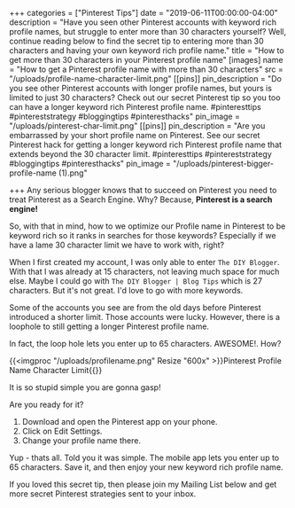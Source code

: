 +++
categories = ["Pinterest Tips"]
date = "2019-06-11T00:00:00-04:00"
description = "Have you seen other Pinterest accounts with keyword rich profile names, but struggle to enter more than 30 characters yourself? Well, continue reading below to find the secret tip to entering more than 30 characters and having your own keyword rich profile name."
title = "How to get more than 30 characters in your Pinterest profile name"
[images]
name = "How to get a Pinterest profile name with more than 30 characters"
src = "/uploads/profile-name-character-limit.png"
[[pins]]
pin_description = "Do you see other Pinterest accounts with longer profile names, but yours is limited to just 30 characters?  Check out our secret Pinterest tip so you too can have a longer keyword rich Pinterest profile name. #pinteresttips #pintereststrategy #bloggingtips #pinteresthacks"
pin_image = "/uploads/pinterest-char-limit.png"
[[pins]]
pin_description = "Are you embarrassed by your short profile name on Pinterest.  See our secret Pinterest hack for getting a longer keyword rich Pinterest profile name that extends beyond the 30 character limit. #pinteresttips #pintereststrategy #bloggingtips #pinteresthacks"
pin_image = "/uploads/pinterest-bigger-profile-name (1).png"

+++
Any serious blogger knows that to succeed on Pinterest you need to treat Pinterest as a Search Engine.  Why?  Because, **Pinterest is a search engine!**

So, with that in mind, how to we optimize our Profile name in Pinterest to be keyword rich so it ranks in searches for those keywords?  Especially if we have a lame 30 character limit we have to work with, right?

When I first created my account, I was only able to enter `The DIY Blogger`.  With that I was already at 15 characters, not leaving much space for much else.  Maybe I could go with `The DIY Blogger | Blog Tips` which is 27 characters.  But it's not great.  I'd love to go with more keywords.

Some of the accounts you see are from the old days before Pinterest introduced a shorter limit.  Those accounts were lucky.  However, there is a loophole to still getting a longer Pinterest profile name.

In fact, the loop hole lets you enter up to 65 characters.  AWESOME!.  How? 

{{<imgproc "/uploads/profilename.png" Resize "600x" >}}Pinterest Profile Name Character Limit{{</imgproc>}} 

It is so stupid simple you are gonna gasp!

Are you ready for it?

1. Download and open the Pinterest app on your phone.
2. Click on Edit Settings.
3. Change your profile name there.

Yup - thats all.  Told you it was simple.  The mobile app lets you enter up to 65 characters.  Save it, and then enjoy your new keyword rich profile name.

If you loved this secret tip, then please join my Mailing List below and get more secret Pinterest strategies sent to your inbox.